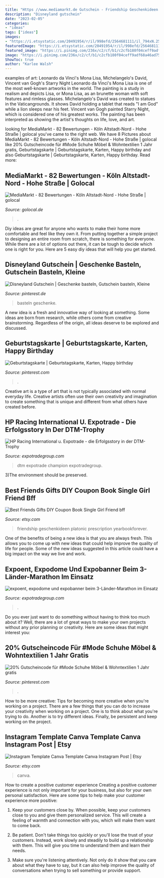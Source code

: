 ```yaml
---
title: "Https //www.mediamarkt.de Gutschein - Friendship Geschenkideen Platonic Prescription Yearbookforever"
description: "Disneyland gutschein"
date: "2023-02-05"
categories:
- "ideas"
tags: ["ideas"]
images:
- "https://i.etsystatic.com/20491954/r/il/998efd/2564681111/il_794xN.2564681111_i49i.jpg"
featuredImage: "https://i.etsystatic.com/20491954/r/il/998efd/2564681111/il_794xN.2564681111_i49i.jpg"
featured_image: "https://i.pinimg.com/236x/c2/cf/b1/c2cfb180f04ceff9adf68a46ad750fae.jpg?nii=t"
image: "https://i.pinimg.com/236x/c2/cf/b1/c2cfb180f04ceff9adf68a46ad750fae.jpg?nii=t"
ShowToc: true
author: "Karlee Walsh"
---
```



examples of art: Leonardo da Vinci's Mona Lisa, Michelangelo's David, Vincent van Gogh's Starry Night
Leonardo da Vinci's Mona Lisa is one of the most well-known artworks in the world. The painting is a study in realism and depicts Lisa, or Mona Lisa, as an brunette woman with soft features and rimless glasses. Michelangelo's David was created to statues in the Vaticangrounds. It shows David holding a tablet that reads "I am God" while a lion sleeps near his feet. Vincent van Gogh painted Starry Night, which is considered one of his greatest works. The painting has been interpreted as showing the artist's thoughts on life, love, and art.

	

		
looking for MediaMarkt - 82 Bewertungen - Köln Altstadt-Nord - Hohe Straße | golocal you've came to the right web. We have 8 Pictures about MediaMarkt - 82 Bewertungen - Köln Altstadt-Nord - Hohe Straße | golocal like 20% Gutscheincode für #Mode Schuhe Möbel &amp; Wohntextilien 1 Jahr gratis, Geburtstagskarte | Geburtstagskarte, Karten, Happy birthday and also Geburtstagskarte | Geburtstagskarte, Karten, Happy birthday. Read more:
		
    
## MediaMarkt - 82 Bewertungen - Köln Altstadt-Nord - Hohe Straße | Golocal

<img loading=lazy src="https://www.golocal.de/media/558385c8d10c2f83b1a7539e6bd4d3b2/700/74ebff67b01c96b1.JPG" onerror="this.onerror=null;this.src='https://tse3.mm.bing.net/th?id=OIP.W2npT17ykl3PGgaGihFM2wHaGr&amp;pid=15.1';" alt="MediaMarkt - 82 Bewertungen - Köln Altstadt-Nord - Hohe Straße | golocal">

_Source: golocal.de_

>. 

	

Diy ideas are great for anyone who wants to make their home more comfortable and feel like they own it. From putting together a simple project to designing an entire room from scratch, there is something for everyone. While there are a lot of options out there, it can be tough to decide which one is right for you. Here are 5 easy diy ideas that will help you get started.

    
## Disneyland Gutschein | Geschenke Basteln, Gutschein Basteln, Kleine

<img loading=lazy src="https://i.pinimg.com/236x/c2/cf/b1/c2cfb180f04ceff9adf68a46ad750fae.jpg?nii=t" onerror="this.onerror=null;this.src='https://tse4.mm.bing.net/th?id=OIP.E3Dq6Jowd7wjmyrEqfJqOQAAAA&amp;pid=15.1';" alt="Disneyland Gutschein | Geschenke basteln, Gutschein basteln, Kleine">

_Source: pinterest.de_

>basteln geschenke. 

	

A new idea is a fresh and innovative way of looking at something. Some ideas are born from research, while others come from creative brainstorming. Regardless of the origin, all ideas deserve to be explored and discussed.

    
## Geburtstagskarte | Geburtstagskarte, Karten, Happy Birthday

<img loading=lazy src="https://i.pinimg.com/736x/32/e6/c3/32e6c394498f622b873f6179dac9def4.jpg" onerror="this.onerror=null;this.src='https://tse3.mm.bing.net/th?id=OIP.gZmOCVABWTUnHs7Wr58B5gHaNK&amp;pid=15.1';" alt="Geburtstagskarte | Geburtstagskarte, Karten, Happy birthday">

_Source: pinterest.com_

>. 

	

Creative art is a type of art that is not typically associated with normal everyday life. Creative artists often use their own creativity and imagination to create something that is unique and different from what others have created before.

    
## HP Racing International U. Expotrade - Die Erfolgsstory In Der DTM-Trophy

<img loading=lazy src="https://www.expotradegroup.com/wp-content/uploads/2020/10/PLAKAT-1030x687.jpg" onerror="this.onerror=null;this.src='https://tse2.mm.bing.net/th?id=OIP.rooh1XT2m8HbOUZvTWb9HgHaE8&amp;pid=15.1';" alt="HP Racing International u. Expotrade - die Erfolgsstory in der DTM-Trophy">

_Source: expotradegroup.com_

>dtm expotrade champion expotradegroup. 

	

3)The environment should be preserved. 

    
## Best Friends Gifts DIY Coupon Book Single Girl Friend Bff

<img loading=lazy src="https://img1.etsystatic.com/136/0/12093275/il_fullxfull.910311671_h70a.jpg" onerror="this.onerror=null;this.src='https://tse1.mm.bing.net/th?id=OIP.K-fxAl9nMlUG79mtlEb9lwHaHa&amp;pid=15.1';" alt="Best Friends Gifts DIY Coupon Book Single Girl Friend bff">

_Source: etsy.com_

>friendship geschenkideen platonic prescription yearbookforever. 

	

One of the benefits of being a new idea is that you are always fresh. This allows you to come up with new ideas that could help improve the quality of life for people. Some of the new ideas suggested in this article could have a big impact on the way we live and work.

    
## Expoent, Expodome Und Expobanner Beim 3-Länder-Marathon Im Einsatz

<img loading=lazy src="https://www.expotradegroup.com/wp-content/uploads/2016/10/Sparkasse_Marathon_Luftaufnahme-946x1030.jpg" onerror="this.onerror=null;this.src='https://tse4.mm.bing.net/th?id=OIP.CRlsQRw0oi44d9IaxjcpuQHaIE&amp;pid=15.1';" alt="expoent, expodome und expobanner beim 3-Länder-Marathon im Einsatz">

_Source: expotradegroup.com_

>. 

	

Do you ever just want to do something without having to think too much about it? Well, there are a lot of great ways to make your own projects without any prior planning or creativity. Here are some ideas that might interest you: 

    
## 20% Gutscheincode Für #Mode Schuhe Möbel &amp; Wohntextilien 1 Jahr Gratis

<img loading=lazy src="https://i.pinimg.com/originals/ce/9b/08/ce9b0883733f12fe6f5a2fae696dfffb.jpg" onerror="this.onerror=null;this.src='https://tse1.mm.bing.net/th?id=OIP.s4s1jnQ4kwkESGsB8ce5rQHaEK&amp;pid=15.1';" alt="20% Gutscheincode für #Mode Schuhe Möbel &amp; Wohntextilien 1 Jahr gratis">

_Source: pinterest.com_

>. 

	

How to be more creative: Tips for becoming more creative when you're working on a project.
There are a few things that you can do to increase your creativity when working on a project. One is to think about what you're trying to do. Another is to try different ideas. Finally, be persistent and keep working on the project.

    
## Instagram Template Canva Template Canva Instagram Post | Etsy

<img loading=lazy src="https://i.etsystatic.com/20491954/r/il/998efd/2564681111/il_794xN.2564681111_i49i.jpg" onerror="this.onerror=null;this.src='https://tse1.mm.bing.net/th?id=OIP.h09zyXGR_u7Dkn40xHS3aQHaF7&amp;pid=15.1';" alt="Instagram Template Canva Template Canva Instagram Post | Etsy">

_Source: etsy.com_

>canva. 

	

How to create a positive customer experience
Creating a positive customer experience is not only important for your business, but also for your own personal satisfaction. Here are some tips to help make your customer experience more positive:
1. Keep your customers close by. When possible, keep your customers close to you and give them personalized service. This will create a feeling of warmth and connection with you, which will make them want to come back.

2. Be patient. Don't take things too quickly or you'll lose the trust of your customers. Instead, work slowly and steadily to build up a relationship with them. This will give you time to understand them and learn their needs.

3. Make sure you're listening attentively. Not only do it show that you care about what they have to say, but it can also help improve the quality of conversations when trying to sell something or provide support.

